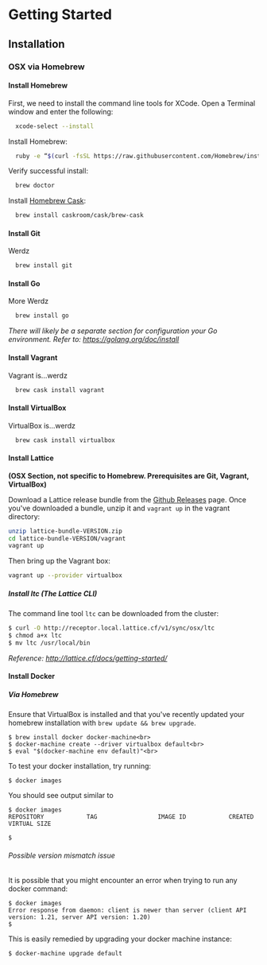 # Getting Started
## Installation
### OSX via Homebrew
#### Install Homebrew
First, we need to install the command line tools for
XCode. Open a Terminal window and enter the following:
```bash
  xcode-select --install
```

Install Homebrew:
```bash
  ruby -e “$(curl -fsSL https://raw.githubusercontent.com/Homebrew/install/master/install)”
```

Verify successful install:
```bash
  brew doctor
```

Install [Homebrew Cask](http://caskroom.io):
```bash
  brew install caskroom/cask/brew-cask
```

#### Install Git
Werdz
```bash
  brew install git
```

#### Install Go
More Werdz
```bash
  brew install go
```

*There will likely be a separate section for configuration your Go environment. Refer to: https://golang.org/doc/install*

#### Install Vagrant
Vagrant is...werdz
```bash
  brew cask install vagrant
```

#### Install VirtualBox
VirtualBox is...werdz
```bash
  brew cask install virtualbox
```

#### Install Lattice
**(OSX Section, not specific to Homebrew.  Prerequisites are Git, Vagrant, VirtualBox)**

Download a Lattice release bundle from the [Github Releases](https://github.com/cloudfoundry-incubator/lattice-release/releases) page.  Once you've downloaded a bundle, unzip it and `vagrant up` in the vagrant directory:

```bash
unzip lattice-bundle-VERSION.zip
cd lattice-bundle-VERSION/vagrant
vagrant up
```

Then bring up the Vagrant box:
```bash
vagrant up --provider virtualbox
```
##### Install ltc (The Lattice CLI)

The command line tool `ltc` can be downloaded from the cluster:

```bash
$ curl -O http://receptor.local.lattice.cf/v1/sync/osx/ltc
$ chmod a+x ltc
$ mv ltc /usr/local/bin
```

*Reference: http://lattice.cf/docs/getting-started/*


#### Install Docker

##### Via Homebrew

Ensure that VirtualBox is installed and that you've recently updated your homebrew installation with `brew update && brew upgrade`.

```
$ brew install docker docker-machine<br>
$ docker-machine create --driver virtualbox default<br>
$ eval "$(docker-machine env default)"<br>
```
To test your docker installation, try running:

`$ docker images`

You should see output similar to

```
$ docker images
REPOSITORY            TAG                 IMAGE ID            CREATED             VIRTUAL SIZE

$
```

###### Possible version mismatch issue
It is possible that you might encounter an error when trying to run any docker command:

```
$ docker images
Error response from daemon: client is newer than server (client API version: 1.21, server API version: 1.20)
$
```

This is easily remedied by upgrading your docker machine instance:

`$ docker-machine upgrade default`

